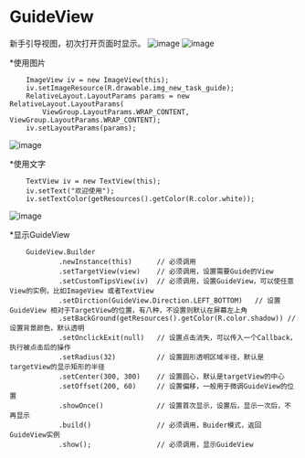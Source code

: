 # GuideView
新手引导视图，初次打开页面时显示。
![image](https://github.com/laxian/GuideView/blob/develop/app/snapshot1.jpeg)
![image](https://github.com/laxian/GuideView/blob/develop/app/snapshot2.jpeg)


*使用图片


        ImageView iv = new ImageView(this);
        iv.setImageResource(R.drawable.img_new_task_guide);
        RelativeLayout.LayoutParams params = new RelativeLayout.LayoutParams(
            ViewGroup.LayoutParams.WRAP_CONTENT, ViewGroup.LayoutParams.WRAP_CONTENT);
        iv.setLayoutParams(params);

![image](https://github.com/laxian/GuideView/blob/develop/app/snapshot1.jpeg)

*使用文字

        TextView iv = new TextView(this);
        iv.setText("欢迎使用");
        iv.setTextColor(getResources().getColor(R.color.white));
        
![image](https://github.com/laxian/GuideView/blob/develop/app/snapshot2.jpeg)

*显示GuideView

        GuideView.Builder
                .newInstance(this)      // 必须调用
                .setTargetView(view)    // 必须调用，设置需要Guide的View
                .setCustomTipsView(iv)  // 必须调用，设置GuideView，可以使任意View的实例，比如ImageView 或者TextView
                .setDirction(GuideView.Direction.LEFT_BOTTOM)   // 设置GuideView 相对于TargetView的位置，有八种，不设置则默认在屏幕左上角
                .setBackGround(getResources().getColor(R.color.shadow)) // 设置背景颜色，默认透明
                .setOnclickExit(null)   // 设置点击消失，可以传入一个Callback，执行被点击后的操作
                .setRadius(32)          // 设置圆形透明区域半径，默认是targetView的显示矩形的半径
                .setCenter(300, 300)    // 设置圆心，默认是targetView的中心
                .setOffset(200, 60)     // 设置偏移，一般用于微调GuideView的位置
                .showOnce()             // 设置首次显示，设置后，显示一次后，不再显示
                .build()                // 必须调用，Buider模式，返回GuideView实例
                .show();                // 必须调用，显示GuideView
